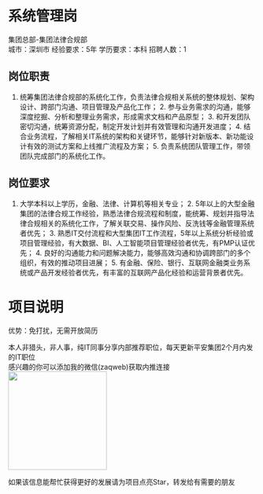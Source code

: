 # 系统管理岗
集团总部-集团法律合规部  
城市：深圳市 经验要求：5年 学历要求：本科  招聘人数：1

## 岗位职责
1. 统筹集团法律合规部的系统化工作，负责法律合规相关系统的整体规划、架构设计、跨部门沟通、项目管理及产品化工作；
   2. 参与业务需求的沟通，能够深度挖掘、分析和整理业务需求，形成需求文档和产品原型；
   3. 和开发团队密切沟通，统筹资源分配，制定开发计划并有效管理和沟通开发进度；
   4. 结合业务流程，了解相关IT系统的架构和关键环节，能够针对新版本、新功能设计有效的测试方案和上线推广流程及方案；
   5. 负责系统团队管理工作，带领团队完成部门的系统化工作。

## 岗位要求
1. 大学本科以上学历，金融、法律、计算机等相关专业；
   2. 5年以上的大型金融集团的法律合规工作经验，熟悉法律合规流程和制度，能统筹、规划并指导法律合规相关的系统化工作，了解关联交易、操作风险、反洗钱等金融管理系统者优先；
   3. 熟悉IT交付流程和大型集团IT工作流程，5年以上系统分析经验或项目管理经验，有大数据、BI、人工智能项目管理经验者优先，有PMP认证优先；
   4. 良好的沟通能力和问题解决能力，能够高效沟通和协调跨部门的多个组织，有效的推动项目进展；
   5. 有金融、保险、银行、互联网金融类业务系统或产品开发经验者优先，有丰富的互联网产品化经验和运营背景者优先。

# 项目说明

优势：免打扰，无需开放简历

本人非猎头，非人事，纯IT同事分享内部推荐职位，每天更新平安集团2个月内发的IT职位  
感兴趣的你可以添加我的微信(zaqweb)获取内推连接  
<img src="https://github.com/zaqweb/PA-IT-JOBS/blob/master/WechatICode.jpeg"  height="200" width="200">

如果该信息能帮忙获得更好的发展请为项目点亮Star，转发给有需要的朋友




